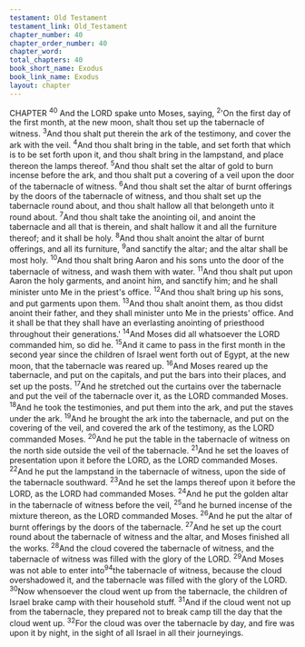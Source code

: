 ```yaml
---
testament: Old Testament
testament_link: Old_Testament
chapter_number: 40
chapter_order_number: 40
chapter_word: 
total_chapters: 40
book_short_name: Exodus
book_link_name: Exodus
layout: chapter
---
```


CHAPTER <sup>40</sup>
And the LORD spake unto Moses, saying, <sup>2</sup>'On the first day of the first month, at
the new moon, shalt thou set up the tabernacle of witness. <sup>3</sup>And thou shalt put therein
the ark of the testimony, and cover the ark with the veil. <sup>4</sup>And thou shalt bring in the
table, and set forth that which is to be set forth upon it, and thou shalt bring in the
lampstand, and place thereon the lamps thereof. <sup>5</sup>And thou shalt set the altar of gold to
burn incense before the ark, and thou shalt put a covering of a veil upon the door of the
tabernacle of witness. <sup>6</sup>And thou shalt set the altar of burnt offerings by the doors of
the tabernacle of witness, and thou shalt set up the tabernacle round about, and thou
shalt hallow all that belongeth unto it round about. <sup>7</sup>And thou shalt take the anointing
oil, and anoint the tabernacle and all that is therein, and shalt hallow it and all the
furniture thereof; and it shall be holy. <sup>8</sup>And thou shalt anoint the altar of burnt
offerings, and all its furniture, <sup>9</sup>and sanctify the altar; and the altar shall be most holy.
<sup>10</sup>And thou shalt bring Aaron and his sons unto the door of the tabernacle of witness,
and wash them with water. <sup>11</sup>And thou shalt put upon Aaron the holy garments, and
anoint him, and sanctify him; and he shall minister unto Me in the priest's office. <sup>12</sup>And
thou shalt bring up his sons, and put garments upon them. <sup>13</sup>And thou shalt anoint
them, as thou didst anoint their father, and they shall minister unto Me in the priests'
office. And it shall be that they shall have an everlasting anointing of priesthood
throughout their generations.'  <sup>14</sup>And Moses did all whatsoever the LORD commanded
him, so did he. 
<sup>15</sup>And it came to pass in the first month in the second year since the children of
Israel went forth out of Egypt, at the new moon, that the tabernacle was reared up.
<sup>16</sup>And Moses reared up the tabernacle, and put on the capitals, and put the bars into
their places, and set up the posts. <sup>17</sup>And he stretched out the curtains over the
tabernacle and put the veil of the tabernacle over it, as the LORD commanded Moses.
<sup>18</sup>And he took the testimonies, and put them into the ark, and put the staves under the
ark. <sup>19</sup>And he brought the ark into the tabernacle, and put on the covering of the veil,
and covered the ark of the testimony, as the LORD commanded Moses. <sup>20</sup>And he put
the  table  in  the  tabernacle  of  witness  on  the  north  side  outside  the  veil  of  the
tabernacle. <sup>21</sup>And he set the loaves of presentation upon it before the LORD, as the
LORD commanded Moses. <sup>22</sup>And he put the lampstand in the tabernacle of witness,
upon the side of the tabernacle southward. <sup>23</sup>And he set the lamps thereof upon it
before the LORD, as the LORD had commanded Moses. <sup>24</sup>And he put the golden altar in
the tabernacle of witness before the veil, <sup>25</sup>and he burned incense of the mixture
thereon, as the LORD commanded Moses. <sup>26</sup>And he put the altar of burnt offerings by
the doors of the tabernacle. <sup>27</sup>And he set up the court round about the tabernacle of
witness and the altar, and Moses finished all the works. 
<sup>28</sup>And  the  cloud  covered  the  tabernacle  of  witness,  and  the  tabernacle  of
witness was filled with the glory of the LORD. <sup>29</sup>And Moses was not able to enter into<sup>94</sup>the tabernacle of witness, because the cloud overshadowed it, and the tabernacle was
filled with the glory of the LORD. <sup>30</sup>Now whensoever the cloud went up from the
tabernacle, the children of Israel brake camp with their household stuff. <sup>31</sup>And if the
cloud went not up from the tabernacle, they prepared not to break camp till the day
that the cloud went up. <sup>32</sup>For the cloud was over the tabernacle by day, and fire was
upon it by night, in the sight of all Israel in all their journeyings. 